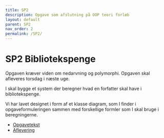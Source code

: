```yaml
---
title: SP2
description: Opgave som afslutning på OOP teori forløb
layout: default
parent: SP2
nav_order: 2
permalink: /SP2/
---
```


# SP2 Bibliotekspenge

Opgaven kræver viden om nedarvning og polymorphi. 
Opgaven skal afleveres torsdag i næste uge.

I skal bygge et system der beregner hvad en forfatter skal have i bibliotekspenge.

Vi har lavet designet i form af et klasse diagram, som I finder i opgaveformuleringen sammen med forskellige formler som I skal bruge i beregningerne.



- [Opgavetekst](https://efif.sharepoint.com/:f:/r/sites/cph/Lyngby/Shared%20Documents/4.%20Indhold%20%26%20Niveau/DAT/1.sem%20for%C3%A5r%202025/studerende/SP2?csf=1&web=1&e=MdDi59)
 - [Aflevering](https://cphbusiness.mrooms.net/mod/assign/view.php?id=766002)